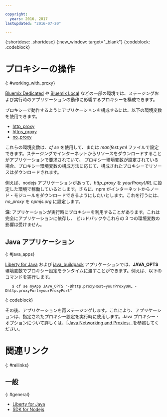 ```yaml
---

copyright:
  years: 2016, 2017
lastupdated: "2016-07-20"

---
```


{:shortdesc: .shortdesc}
{:new_window: target="_blank"}
{:codeblock: .codeblock}


# プロキシーの操作
{: #working_with_proxy}



[Bluemix Dedicated](/docs/dedicated/index.html#dedicated) や
[Bluemix Local](/docs/local/index.html#local) などの一部の環境では、ステージングおよび実行時のアプリケーションの動作に影響するプロキシーを構成できます。

プロキシーで動作するようにアプリケーションを構成するには、以下の環境変数を使用できます。
  * [http_proxy](https://docs.cloudfoundry.org/buildpacks/proxy-usage.html)
  * [https_proxy](https://docs.cloudfoundry.org/buildpacks/proxy-usage.html)
  * [no_proxy](http://www.gnu.org/software/wget/manual/html_node/Proxies.html)

これらの環境変数は、*cf se* を使用して、または *manifest.yml* ファイルで設定できます。ステージングでインターネットからリソースをダウンロードすることがアプリケーションで要求されていて、
プロキシー環境変数が設定されている場合、プロキシー環境変数の構成方法に応じて、構成されたプロキシーでリソースはダウンロードされます。

例えば、nodejs アプリケーションがあって、*http_proxy* を *yourProxyURL* に設定した環境で稼働しているとします。さらに、npm がインターネットからノード・モジュールをダウンロードできるようにしたいとします。これを行うには、
*no_proxy* を *npmjs.org* に設定します。

**注**: アプリケーションが実行時にプロキシーを利用することがあります。これは完全にアプリケーションに依存し、
ビルドパックやこれらの 3 つの環境変数の影響は受けません。

## Java アプリケーション
{: #java_apps}

[Liberty for Java](/docs/runtimes/liberty/index.html) および [java_buildpack](/docs/runtimes/tomcat/index.html) アプリケーションでは、**JAVA_OPTS** 環境変数でプロキシー設定をランタイムに渡すことができます。例えば、以下のコマンドを実行します。
```
   $ cf se myApp JAVA_OPTS "-Dhttp.proxyHost=yourProxyURL -Dhttp.proxyPort=yourProxyPort"
```
{: codeblock}

その後、アプリケーションを再ステージングします。これにより、アプリケーションは、指定されたプロキシー設定を実行時に使用します。Java プロキシー・オプションについて詳しくは、[「Java Networking and Proxies」](https://docs.oracle.com/javase/8/docs/technotes/guides/net/proxies.html)を参照してください。

# 関連リンク
{: #rellinks}
## 一般
{: #general}
* [Liberty for Java](/docs/runtimes/liberty/index.html)
* [SDK for Nodejs](/docs/runtimes/nodejs/index.html)
